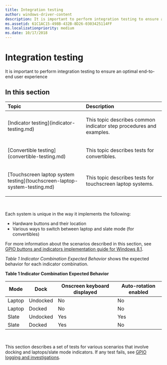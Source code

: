 ```yaml
---
title: Integration testing
author: windows-driver-content
description: It is important to perform integration testing to ensure an optimal end-to-end user experience.
ms.assetid: 61C1AC15-498B-432B-8D26-0303425114FF
ms.localizationpriority: medium
ms.date: 10/17/2018
---
```


# Integration testing


It is important to perform integration testing to ensure an optimal end-to-end user experience

## <span id="in_this_section"></span>In this section


<table>
<colgroup>
<col width="50%" />
<col width="50%" />
</colgroup>
<thead>
<tr class="header">
<th align="left">Topic</th>
<th align="left">Description</th>
</tr>
</thead>
<tbody>
<tr class="odd">
<td align="left"><p>[Indicator testing](indicator-testing.md)</p></td>
<td align="left"><p>This topic describes common indicator step procedures and examples.</p></td>
</tr>
<tr class="even">
<td align="left"><p>[Convertible testing](convertible-testing.md)</p></td>
<td align="left"><p>This topic describes tests for convertibles.</p></td>
</tr>
<tr class="odd">
<td align="left"><p>[Touchscreen laptop system testing](touchscreen-laptop-system-testing.md)</p></td>
<td align="left"><p>This topic describes tests for touchscreen laptop systems.</p></td>
</tr>
</tbody>
</table>

 

Each system is unique in the way it implements the following:

-   Hardware buttons and their location
-   Various ways to switch between laptop and slate mode (for convertibles)

For more information about the scenarios described in this section, see [GPIO buttons and indicators implementation guide for Windows 8.1](gpio-buttons-and-indicators-implementation-guide-for-windows-8-1.md).

*Table 1 Indicator Combination Expected Behavior* shows the expected behavior for each indicator combination.

**Table 1 Indicator Combination Expected Behavior**

| Mode   | Dock     | Onscreen keyboard displayed | Auto-rotation enabled |
|--------|----------|-----------------------------|-----------------------|
| Laptop | Undocked | No                          | No                    |
| Laptop | Docked   | No                          | No                    |
| Slate  | Undocked | Yes                         | Yes                   |
| Slate  | Docked   | Yes                         | No                    |

 

This section describes a set of tests for various scenarios that involve docking and laptops/slate mode indicators. If any test fails, see [GPIO logging and investigations](gpio-logging-and-investigations.md).

 

 




